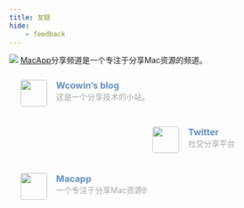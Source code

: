 ```yaml
---
title: 友链
hide:
    - feedback
---
```

![](https://macapp-cdn.oss-cn-hangzhou.aliyuncs.com/macapp_logo.png?x-oss-process=style/MacApp)
[MacApp](https://macapp.org.cn/)分享频道是一个专注于分享Mac资源的频道。

<div class="post-body">
   <div id="links">
      <style>
         .links-content{
         margin-top:1rem;
         }
         .link-navigation::after {
         content: " ";
         display: block;
         clear: both;
         }
         .card {
         width: 45%;
         font-size: 1rem;
         padding: 10px 20px;
         border-radius: 4px;
         transition-duration: 0.15s;
         margin-bottom: 1rem;
         display:flex;
         }
         .card:nth-child(odd) {
         float: left;
         }
         .card:nth-child(even) {
         float: right;
         }
         .card:hover {
         transform: scale(1.1);
         box-shadow: 0 2px 6px 0 rgba(0, 0, 0, 0.12), 0 0 6px 0 rgba(0, 0, 0, 0.04);
         }
         .card a {
         border:none;
         }
         .card .ava {
         width: 3rem!important;
         height: 3rem!important;
         margin:0!important;
         margin-right: 1em!important;
         border-radius:4px;
         }
         .card .card-header {
         font-style: italic;
         overflow: hidden;
         width: 100%;
         }
         .card .card-header a {
         font-style: normal;
         color: #608DBD;
         font-weight: bold;
         text-decoration: none;
         }
         .card .card-header a:hover {
         color: #d480aa;
         text-decoration: none;
         }
         .card .card-header .info {
         font-style:normal;
         color:#a3a3a3;
         font-size:14px;
         min-width: 0;
         overflow: hidden;
         white-space: nowrap;
         }
      </style>
      <div class="links-content">
         <div class="link-navigation">
            <div class="card">
               <img class="ava" src="https://cn.mcecy.com/image/20231006/a05f708fb7b0426e7a5786669d5b1386.png" />
               <div class="card-header">
                  <div>
                     <a href="https://wcowin.work/ " target=“_blank”>Wcowin’s blog</a>
                  </div>
                  <div class="info">这是一个分享技术的小站。</div>
               </div>
            </div>
            <div class="card">
               <img class="ava" src="https://i.loli.net/2020/05/14/5VyHPQqR6LWF39a.png" />
               <div class="card-header">
                  <div>
                     <a href="https://twitter.com/" target=“_blank”>Twitter</a>
                  </div>
                  <div class="info">社交分享平台</div>
               </div>
            </div>
            <div class="card">
               <img class="ava" src="https://cn.mcecy.com/image/20231012/d96b912437fb0bec0d282dfe734b1d9b.jpeg"/>
               <div class="card-header">
                  <div>
                     <a href="https://macapp.org.cn/" target=“_blank”>Macapp</a>
                  </div>
                  <div class="info">一个专注于分享Mac资源的频道</div>
               </div>
            </div>
         </div>
      </div>
   </div>
</div>



<!-- <div class="card">
   <img class="ava" src="{avatarurl}" />
   <div class="card-header">
      <div>
         <a href="{link}">{name}</a>
      </div>
      <div class="info">{description}</div>
   </div>
</div> -->